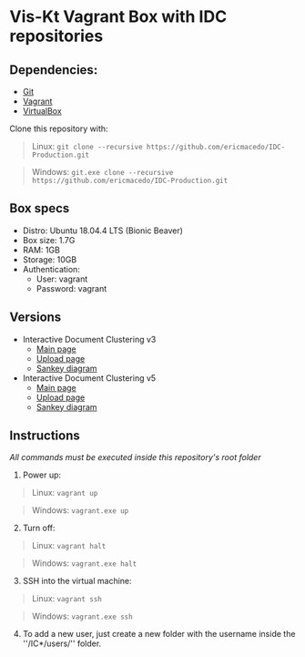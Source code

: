 # Vis-Kt Vagrant Box with IDC repositories

## Dependencies:

* [Git](https://git-scm.com/) 
* [Vagrant](https://www.vagrantup.com/)
* [VirtualBox](https://www.virtualbox.org/)

Clone this repository with:

> Linux: ```git clone --recursive https://github.com/ericmacedo/IDC-Production.git```

> Windows: ```git.exe clone --recursive https://github.com/ericmacedo/IDC-Production.git```

## Box specs

* Distro: Ubuntu 18.04.4 LTS (Bionic Beaver)
* Box size: 1.7G
* RAM: 1GB
* Storage: 10GB
* Authentication:
    * User:     vagrant
    * Password: vagrant

## Versions

* Interactive Document Clustering v3
    * [Main page](localhost:8080/IC3/index.html)
    * [Upload page](localhost:8080/IC3/upload.html)
    * [Sankey diagram](localhost:8080/IC3/upload.html)
* Interactive Document Clustering v5
    * [Main page](localhost:8080/IC5/index.html)
    * [Upload page](localhost:8080/IC5/upload.html)
    * [Sankey diagram](localhost:8080/IC5/upload.html)

## Instructions 
*All commands must be executed inside this repository's root folder*

1) Power up:

> Linux:    ```vagrant up```

> Windows: ```vagrant.exe up```

2) Turn off:

> Linux:    ```vagrant halt```

> Windows: ```vagrant.exe halt```

3) SSH into the virtual machine:

> Linux:    ```vagrant ssh```

> Windows: ```vagrant.exe ssh```

4) To add a new user, just create a new folder with the username inside the ''/IC*/users/'' folder.
